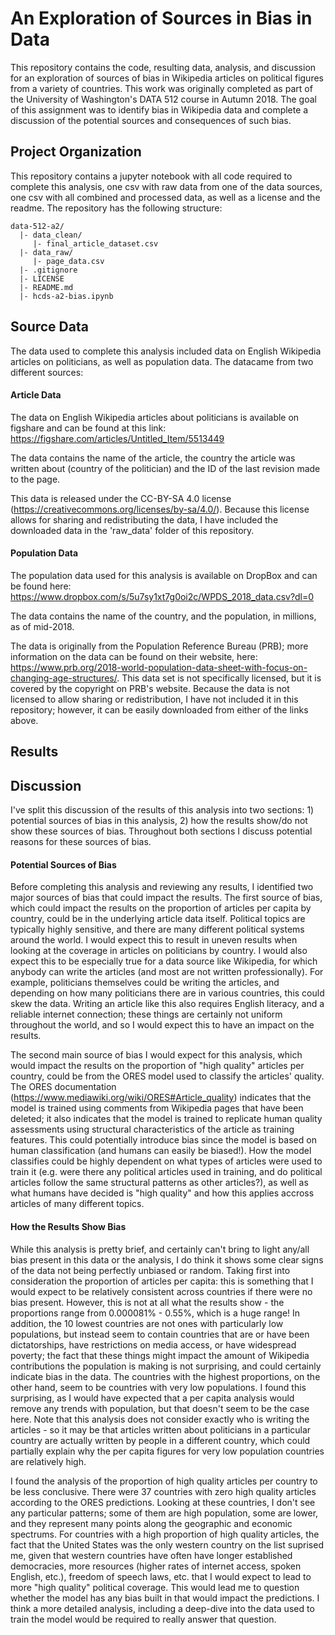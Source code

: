 # An Exploration of Sources in Bias in Data
This repository contains the code, resulting data, analysis, and discussion for an exploration of sources of bias in Wikipedia articles on political figures from a variety of countries. This work was originally completed as part of the University of Washington's DATA 512 course in Autumn 2018. The goal of this assignment was to identify bias in Wikipedia data and complete a discussion of the potential sources and consequences of such bias.

## Project Organization
This repository contains a jupyter notebook with all code required to complete this analysis, one csv with raw data from one of the data sources, one csv with all combined and processed data, as well as a license and the readme. The repository has the following structure:

```
data-512-a2/
  |- data_clean/
     |- final_article_dataset.csv
  |- data_raw/
     |- page_data.csv
  |- .gitignore
  |- LICENSE
  |- README.md
  |- hcds-a2-bias.ipynb
```

## Source Data
The data used to complete this analysis included data on English Wikipedia articles on politicians, as well as population data. The datacame from two different sources:

#### Article Data
The data on English Wikipedia articles about politicians is available on figshare and can be found at this link: https://figshare.com/articles/Untitled_Item/5513449

The data contains the name of the article, the country the article was written about (country of the politician) and the ID of the last revision made to the page.

This data is released under the CC-BY-SA 4.0 license (https://creativecommons.org/licenses/by-sa/4.0/). Because this license allows for sharing and redistributing the data, I have included the downloaded data in the 'raw_data' folder of this repository.

#### Population Data
The population data used for this analysis is available on DropBox and can be found here: https://www.dropbox.com/s/5u7sy1xt7g0oi2c/WPDS_2018_data.csv?dl=0

The data contains the name of the country, and the population, in millions, as of mid-2018. 

The data is originally from the Population Reference Bureau (PRB); more information on the data can be found on their website, here: https://www.prb.org/2018-world-population-data-sheet-with-focus-on-changing-age-structures/. This data set is not specifically licensed, but it is covered by the copyright on PRB's website. Because the data is not licensed to allow sharing or redistribution, I have not included it in this repository; however, it can be easily downloaded from either of the links above.

## Results

## Discussion
I've split this discussion of the results of this analysis into two sections: 1) potential sources of bias in this analysis, 2) how the results show/do not show these sources of bias. Throughout both sections I discuss potential reasons for these sources of bias.

#### Potential Sources of Bias
Before completing this analysis and reviewing any results, I identified two major sources of bias that could impact the results. The first source of bias, which could impact the results on the proportion of articles per capita by country, could be in the underlying article data itself. Political topics are typically highly sensitive, and there are many different political systems around the world. I would expect this to result in uneven results when looking at the coverage in articles on politicians by country. I would also expect this to be especially true for a data source like Wikipedia, for which anybody can write the articles (and most are not written professionally). For example, politicians themselves could be writing the articles, and depending on how many politicians there are in various countries, this could skew the data. Writing an article like this also requires English literacy, and a reliable internet connection; these things are certainly not uniform throughout the world, and so I would expect this to have an impact on the results.

The second main source of bias I would expect for this analysis, which would impact the results on the proportion of "high quality" articles per country, could be from the ORES model used to classify the articles' quality. The ORES documentation (https://www.mediawiki.org/wiki/ORES#Article_quality) indicates that the model is trained using comments from Wikipedia pages that have been deleted; it also indicates that the model is trained to replicate human quality assessments using structural characteristics of the article as training features. This could potentially introduce bias since the model is based on human classification (and humans can easily be biased!). How the model classifies could be highly dependent on what types of articles were used to train it (e.g. were there any political articles used in training, and do political articles follow the same structural patterns as other articles?), as well as what humans have decided is "high quality" and how this applies accross articles of many different topics.

#### How the Results Show Bias
While this analysis is pretty brief, and certainly can't bring to light any/all bias present in this data or the analysis, I do think it shows some clear signs of the data not being perfectly unbiased or random. Taking first into consideration the proportion of articles per capita: this is something that I would expect to be relatively consistent across countries if there were no bias present. However, this is not at all what the results show - the proportions range from 0.000081% - 0.55%, which is a huge range! In addition, the 10 lowest countries are not ones with particularly low populations, but instead seem to contain countries that are or have been dictatorships, have restrictions on media access, or have widespread poverty; the fact that these things might impact the amount of Wikipedia contributions the population is making is not surprising, and could certainly indicate bias in the data. The countries with the highest proportions, on the other hand, seem to be countries with very low populations. I found this surprising, as I would have expected that a per capita analysis would remove any trends with population, but that doesn't seem to be the case here. Note that this analysis does not consider exactly who is writing the articles - so it may be that articles written about politicians in a particular country are actually written by people in a different country, which could partially explain why the per capita figures for very low population countries are relatively high. 

I found the analysis of the proportion of high quality articles per country to be less conclusive. There were 37 countries with zero high quality articles according to the ORES predictions. Looking at these countries, I don't see any particular patterns; some of them are high population, some are lower, and they represent many points along the geographic and economic spectrums. For countries with a high proportion of high quality articles, the fact that the United States was the only western country on the list suprised me, given that western countries have often have longer established democracies, more resources (higher rates of internet access, spoken English, etc.), freedom of speech laws, etc. that I would expect to lead to more "high quality" political coverage. This would lead me to question whether the model has any bias built in that would impact the predictions. I think a more detailed analysis, including a deep-dive into the data used to train the model would be required to really answer that question.
